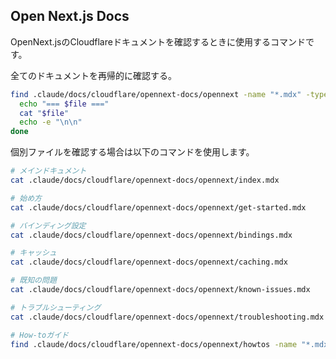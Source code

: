 ## Open Next.js Docs

OpenNext.jsのCloudflareドキュメントを確認するときに使用するコマンドです。

全てのドキュメントを再帰的に確認する。

```bash
find .claude/docs/cloudflare/opennext-docs/opennext -name "*.mdx" -type f | sort | while read file; do
  echo "=== $file ==="
  cat "$file"
  echo -e "\n\n"
done
```

個別ファイルを確認する場合は以下のコマンドを使用します。

```bash
# メインドキュメント
cat .claude/docs/cloudflare/opennext-docs/opennext/index.mdx

# 始め方
cat .claude/docs/cloudflare/opennext-docs/opennext/get-started.mdx

# バインディング設定
cat .claude/docs/cloudflare/opennext-docs/opennext/bindings.mdx

# キャッシュ
cat .claude/docs/cloudflare/opennext-docs/opennext/caching.mdx

# 既知の問題
cat .claude/docs/cloudflare/opennext-docs/opennext/known-issues.mdx

# トラブルシューティング
cat .claude/docs/cloudflare/opennext-docs/opennext/troubleshooting.mdx

# How-toガイド
find .claude/docs/cloudflare/opennext-docs/opennext/howtos -name "*.mdx" -exec echo "=== {} ===" \; -exec cat {} \; -exec echo -e "\n\n" \;
```